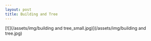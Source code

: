 ```yaml
---
layout: post
title: Building and Tree
---
```


[![](/assets/img/building and tree_small.jpg)](/assets/img/building and tree.jpg)
